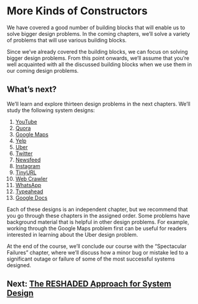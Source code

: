 # More Kinds of Constructors
We have covered a good number of building blocks that will enable us to solve bigger design problems. In the coming chapters, we’ll solve a variety of problems that will use various building blocks.

Since we’ve already covered the building blocks, we can focus on solving bigger design problems. From this point onwards, we’ll assume that you’re well acquainted with all the discussed building blocks when we use them in our coming design problems.

## What’s next?

We’ll learn and explore thirteen design problems in the next chapters. We’ll study the following system designs:

1. [YouTube](../../Design%20Youtube/System%20Design%20YouTube/)
2. [Quora](../../Design%20Quora/System%20Design%20Quora/)
3. [Google Maps](../../Design%20Google%20Maps/System%20Design%20Google%20Maps/)
4. [Yelp](../../Design%20a%20Proximity%20Service%20Yelp/System%20Design%20Yelp/)
5. [Uber](../../Design%20Uber/System%20Design%20Uber/)
6. [Twitter](../../Design%20Twitter/System%20Design%20Twitter/)
7. [Newsfeed](../../Design%20Newsfeed%20System/SystemDesign%20Newsfeed%20System/)
8. [Instagram](../../Design%20Instagram/System%20Design%20Instagram/)
9. [TinyURL](../../Design%20a%20URL%20Shortening%20Service%20TinyURL/System%20Design%20TinyURL/)
10. [Web Crawler](../../System%20Design%20Web%20Crawler/System%20Design%20Web%20Crawler/)
11. [WhatsApp](../../Design%20WhatsApp/System%20Design%20WhatsApp/)
12. [Typeahead](../../Design%20Typeahead%20Suggestion/System%20Design%20The%20Typeahead%20Suggestion%20System/)
13. [Google Docs](../../Design%20Collaborative%20Document%20Editing%20Service%20%20Google%20Docs/System%20Design%20Google%20Docs/)

Each of these designs is an independent chapter, but we recommend that you go through these chapters in the assigned order. Some problems have background material that is helpful in other design problems. For example, working through the Google Maps problem first can be useful for readers interested in learning about the Uber design problem.

At the end of the course, we’ll conclude our course with the “Spectacular Failures” chapter, where we’ll discuss how a minor bug or mistake led to a significant outage or failure of some of the most successful systems designed.


## Next: [The RESHADED Approach for System Design](../The%20RESHADED%20Approach%20for%20System%20Design/)